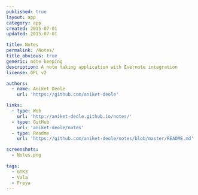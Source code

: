 ```yaml
---
published: true
layout: app
category: app
created: 2015-07-01
updated: 2015-07-01

title: Notes
permalink: /Notes/
title_obvious: true
generic: note keeping
description: A note taking application with Evernote integration
license: GPL v2

authors:
  - name: Aniket Deole
    url: 'https://github.com/aniket-deole'

links:
  - type: Web
    url: 'http://aniket-deole.github.io/notes/'
  - type: GitHub
    url: 'aniket-deole/notes'
  - type: Readme
    url: 'https://github.com/aniket-deole/notes/blob/master/README.md'

screenshots:
  - Notes.png
    
tags:
  - GTK3
  - Vala
  - Freya
---
```

